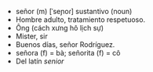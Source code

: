 - señor (m)	[ˈseɲoɾ]	sustantivo (noun)
- Hombre adulto, tratamiento respetuoso.
- Ông (cách xưng hô lịch sự)
- Mister, sir
- Buenos días, señor Rodríguez.
- señora (f) = bà; señorita (f) = cô
- Del latín *senior*